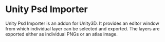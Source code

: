 Unity Psd Importer
==================

Unity Psd Importer is an addon for Unity3D. It provides an editor window from which individual layer can be selected 
and exported. The layers are exported either as individual PNGs or an atlas image.

